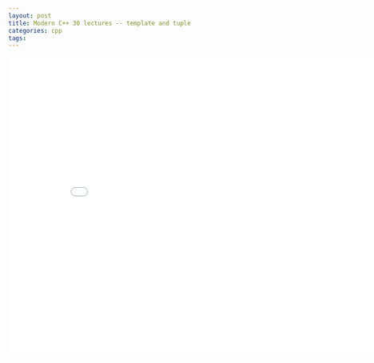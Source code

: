 ```yaml
---
layout: post
title: Modern C++ 30 lectures -- template and tuple
categories: cpp
tags:
---
```


<center><embed src="/pdfs/posts/Modern cpp 30 lectures — template and tuple.pdf" width="850" height="600"></center>
